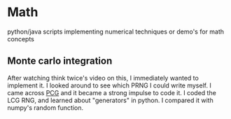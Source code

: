 # Math
python/java scripts implementing numerical techniques or demo's for math concepts

## Monte carlo integration
After watching think twice's video on this, I immediately wanted to implement it. I looked around to
see which PRNG I could write myself. I came across [PCG](http://www.pcg-random.org/) and it became a
strong impulse to code it. I coded the LCG RNG, and learned about "generators" in python. I compared it with numpy's random function.
